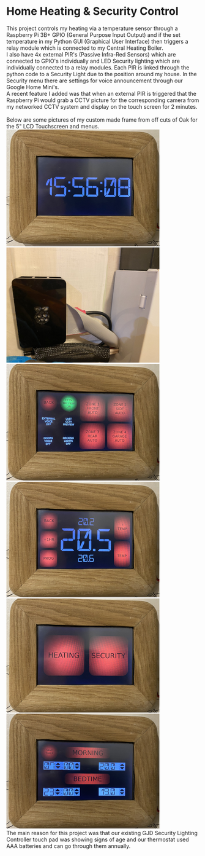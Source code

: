 # Home Heating & Security Control

This project controls my heating via a temperature sensor through a Raspberry Pi 3B+ GPIO (General Purpose Input Output) and if the set temperature in my Python GUI (Graphical User Interface) then triggers a relay module which is connected to my Central Heating Boiler.<br>I also have 4x external PIR's (Passive Infra-Red Sensors) which are connected to GPIO's individually and LED Security lighting which are individually connected to a relay modules. Each PIR is linked through the python code to a Security Light due to the position around my house. In the Security menu there are settings for voice announcement through our Google Home Mini's.<br>A recent feature I added was that when an external PIR is triggered that the Raspberry Pi would grab a CCTV picture for the corresponding camera from my networked CCTV system and display on the touch screen for 2 minutes.<br><br>Below are some pictures of my custom made frame from off cuts of Oak for the 5" LCD Touchscreen and menus.<br>
!['Screen Saver Mode'](time.png)!['Raspberry Pi 3B+ and PSU'](case.png)!['Security Menu'](security.png)!['Heating Menu'](heating.png)!['Main Menu'](main.png)!['Timer Menu'](timer.png)<br>
The main reason for this project was that our existing GJD Security Lighting Controller touch pad was showing signs of age and our thermostat used AAA batteries and can go through them annually.
